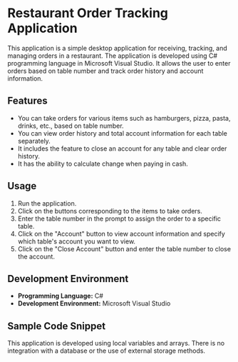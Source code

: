 # Restaurant Order Tracking Application

This application is a simple desktop application for receiving, tracking, and managing orders in a restaurant. The application is developed using C# programming language in Microsoft Visual Studio. It allows the user to enter orders based on table number and track order history and account information.

## Features

- You can take orders for various items such as hamburgers, pizza, pasta, drinks, etc., based on table number.
- You can view order history and total account information for each table separately.
- It includes the feature to close an account for any table and clear order history.
- It has the ability to calculate change when paying in cash.

## Usage

1. Run the application.
2. Click on the buttons corresponding to the items to take orders.
3. Enter the table number in the prompt to assign the order to a specific table.
4. Click on the "Account" button to view account information and specify which table's account you want to view.
5. Click on the "Close Account" button and enter the table number to close the account.

## Development Environment

- **Programming Language:** C#
- **Development Environment:** Microsoft Visual Studio

## Sample Code Snippet

This application is developed using local variables and arrays. There is no integration with a database or the use of external storage methods.


